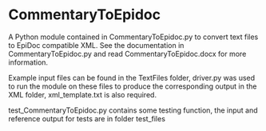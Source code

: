 # CommentaryToEpidoc
A Python module contained in CommentaryToEpidoc.py to convert text files to EpiDoc compatible XML.
See the documentation in CommentaryToEpidoc.py and read CommentaryToEpidoc.docx for more information.

Example input files can be found in the TextFiles folder, driver.py was used to run the module on these files
to produce the corresponding output in the XML folder, xml_template.txt is also required.

test_CommentaryToEpidoc.py contains some testing function, the input and reference output for tests are in folder test_files
